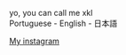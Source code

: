 <link rel="stylesheet" href="style.css" />
<div class="left-div">
      <p>yo, you can call me xkl <br />Portuguese - English - 日本語</p>
      <a href="https://www.instagram.com/lkx_sz/">My instagram</a>
      <p></p>
    </div>

